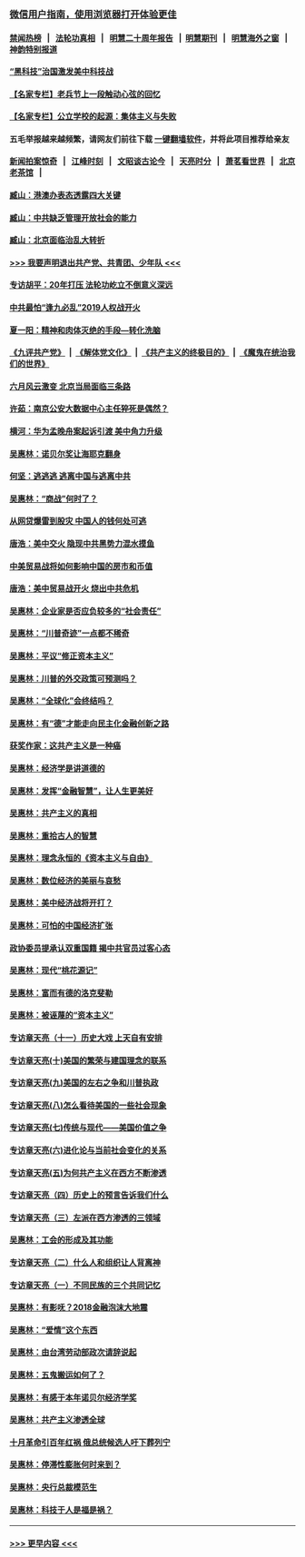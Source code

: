 ### [微信用户指南，使用浏览器打开体验更佳](https://github.com/gfw-breaker/banned-news1/blob/master/indexes/wechat-guide.md?t=0)
#### [禁闻热榜](热点新闻.md?t=0)  &nbsp;&nbsp;|&nbsp;&nbsp; [法轮功真相](https://github.com/gfw-breaker/truth/blob/master/README.md?t=0) &nbsp;&nbsp;|&nbsp;&nbsp; [明慧二十周年报告](https://github.com/gfw-breaker/mh-reports/blob/master/README.md?t=0) &nbsp;&nbsp;|&nbsp;&nbsp;[明慧期刊](https://github.com/gfw-breaker/mh-qikan) &nbsp;&nbsp;|&nbsp;&nbsp; [明慧海外之窗](https://github.com/gfw-breaker/mh-news/blob/master/README.md?t=0) &nbsp;&nbsp;|&nbsp;&nbsp; [神韵特别报道](https://github.com/gfw-breaker/mh-news/blob/master/shenyun.md?t=0)
#### [“黑科技”治国激发美中科技战](../pages/nsc423/n11638056.md?t=02052302) 
#### [【名家专栏】老兵节上一段触动心弦的回忆](../pages/nsc423/n11646016.md?t=02052302) 
#### [【名家专栏】公立学校的起源：集体主义与失败](../pages/nsc423/n11601833.md?t=02052302) 
#### 五毛举报越来越频繁，请网友们前往下载 [一键翻墙软件](https://github.com/gfw-breaker/ssr-accounts)，并将此项目推荐给亲友
#### [新闻拍案惊奇](https://github.com/gfw-breaker/banned-news1/blob/master/pages/link4.md) &nbsp;&nbsp;|&nbsp;&nbsp; [江峰时刻](https://github.com/gfw-breaker/banned-news1/blob/master/pages/link4.md) &nbsp;&nbsp;|&nbsp;&nbsp; [文昭谈古论今](https://github.com/gfw-breaker/banned-news1/blob/master/pages/link4.md) &nbsp;&nbsp;|&nbsp;&nbsp; [天亮时分](https://github.com/gfw-breaker/banned-news1/blob/master/pages/link4.md) &nbsp;&nbsp;|&nbsp;&nbsp; [萧茗看世界](https://github.com/gfw-breaker/banned-news1/blob/master/pages/link4.md) &nbsp;&nbsp;|&nbsp;&nbsp; [北京老茶馆](https://github.com/gfw-breaker/banned-news1/blob/master/pages/link4.md) &nbsp;&nbsp;|&nbsp;&nbsp; 
#### [臧山：港澳办表态透露四大关键](../pages/nsc423/n11421628.md?t=02052302) 
#### [臧山：中共缺乏管理开放社会的能力](../pages/nsc423/n11407457.md?t=02052302) 
#### [臧山：北京面临治乱大转折](../pages/nsc423/n11406895.md?t=02052302) 
#### [>>> 我要声明退出共产党、共青团、少年队 <<<](https://github.com/begood0513/goodnews/blob/master/quit/letter.md) 
#### [专访胡平：20年打压 法轮功屹立不倒意义深远](../pages/nsc423/n11398800.md?t=02052302) 
#### [中共最怕“逢九必乱”2019人权战开火](../pages/nsc423/n11385248.md?t=02052302) 
#### [夏一阳：精神和肉体灭绝的手段—转化洗脑](../pages/nsc423/n11368250.md?t=02052302) 
#### [《九评共产党》](https://github.com/begood0513/9ping.md/blob/master/README.md) &nbsp;|&nbsp; [《解体党文化》](../../../../jtdwh.md/blob/master/README.md)  &nbsp;|&nbsp; [《共产主义的终极目的》](../../../../gczydzjmd.md/blob/master/README.md) &nbsp;|&nbsp; [《魔鬼在统治我们的世界》](../../../../mgztzwmdsj.md/blob/master/README.md) 
#### [六月风云激变 北京当局面临三条路](../pages/nsc423/n11313668.md?t=02052302) 
#### [许茹：南京公安大数据中心主任猝死是偶然？](../pages/nsc423/n11064744.md?t=02052302) 
#### [横河：华为孟晚舟案起诉引渡 美中角力升级](../pages/nsc423/n11027230.md?t=02052302) 
#### [吴惠林：诺贝尔奖让海耶克翻身](../pages/nsc423/n10890049.md?t=02052302) 
#### [何坚：逃逃逃 逃离中国与逃离中共](../pages/nsc423/n10592891.md?t=02052302) 
#### [吴惠林：“商战”何时了？](../pages/nsc423/n10573558.md?t=02052302) 
#### [从网贷爆雷到股灾 中国人的钱何处可逃](../pages/nsc423/n10572800.md?t=02052302) 
#### [唐浩：美中交火 隐现中共黑势力混水摸鱼](../pages/nsc423/n10544040.md?t=02052302) 
#### [中美贸易战将如何影响中国的房市和币值](../pages/nsc423/n10543697.md?t=02052302) 
#### [唐浩：美中贸易战开火 烧出中共危机](../pages/nsc423/n10540126.md?t=02052302) 
#### [吴惠林：企业家是否应负较多的“社会责任”](../pages/nsc423/n10535022.md?t=02052302) 
#### [吴惠林：“川普奇迹”一点都不稀奇](../pages/nsc423/n10512808.md?t=02052302) 
#### [吴惠林：平议“修正资本主义”](../pages/nsc423/n10495724.md?t=02052302) 
#### [吴惠林：川普的外交政策可预测吗？](../pages/nsc423/n10462387.md?t=02052302) 
#### [吴惠林：“全球化”会终结吗？](../pages/nsc423/n10452838.md?t=02052302) 
#### [吴惠林：有“德”才能走向民主化金融创新之路](../pages/nsc423/n10432292.md?t=02052302) 
#### [获奖作家：这共产主义是一种癌](../pages/nsc423/n10431541.md?t=02052302) 
#### [吴惠林：经济学是讲道德的](../pages/nsc423/n10398014.md?t=02052302) 
#### [吴惠林：发挥“金融智慧”，让人生更美好](../pages/nsc423/n10375019.md?t=02052302) 
#### [吴惠林：共产主义的真相](../pages/nsc423/n10351394.md?t=02052302) 
#### [吴惠林：重拾古人的智慧](../pages/nsc423/n10337691.md?t=02052302) 
#### [吴惠林：理念永恒的《资本主义与自由》](../pages/nsc423/n10316274.md?t=02052302) 
#### [吴惠林：数位经济的美丽与哀愁](../pages/nsc423/n10292946.md?t=02052302) 
#### [吴惠林：美中经济战将开打？](../pages/nsc423/n10258825.md?t=02052302) 
#### [吴惠林：可怕的中国经济扩张](../pages/nsc423/n10219147.md?t=02052302) 
#### [政协委员提承认双重国籍 揭中共官员过客心态](../pages/nsc423/n10208809.md?t=02052302) 
#### [吴惠林：现代“桃花源记”](../pages/nsc423/n10185234.md?t=02052302) 
#### [吴惠林：富而有德的洛克斐勒](../pages/nsc423/n10142264.md?t=02052302) 
#### [吴惠林：被诬蔑的“资本主义”](../pages/nsc423/n10124816.md?t=02052302) 
#### [专访章天亮（十一）历史大戏 上天自有安排](../pages/nsc423/n10094905.md?t=02052302) 
#### [专访章天亮(十)美国的繁荣与建国理念的联系](../pages/nsc423/n10094899.md?t=02052302) 
#### [专访章天亮(九)美国的左右之争和川普执政](../pages/nsc423/n10094889.md?t=02052302) 
#### [专访章天亮(八)怎么看待美国的一些社会现象](../pages/nsc423/n10094857.md?t=02052302) 
#### [专访章天亮(七)传统与现代——美国价值之争](../pages/nsc423/n10093140.md?t=02052302) 
#### [专访章天亮(六)进化论与当前社会变化的关系](../pages/nsc423/n10092036.md?t=02052302) 
#### [专访章天亮(五)为何共产主义在西方不断渗透](../pages/nsc423/n10083620.md?t=02052302) 
#### [专访章天亮（四）历史上的预言告诉我们什么](../pages/nsc423/n10083606.md?t=02052302) 
#### [专访章天亮（三）左派在西方渗透的三领域](../pages/nsc423/n10081115.md?t=02052302) 
#### [吴惠林：工会的形成及其功能](../pages/nsc423/n10080633.md?t=02052302) 
#### [专访章天亮（二）什么人和组织让人背离神](../pages/nsc423/n10076637.md?t=02052302) 
#### [专访章天亮（一）不同民族的三个共同记忆](../pages/nsc423/n10074188.md?t=02052302) 
#### [吴惠林：有影呒？2018金融泡沫大地震](../pages/nsc423/n10040534.md?t=02052302) 
#### [吴惠林：“爱情”这个东西](../pages/nsc423/n10019423.md?t=02052302) 
#### [吴惠林：由台湾劳动部政次请辞说起](../pages/nsc423/n9979679.md?t=02052302) 
#### [吴惠林：五鬼搬运如何了？](../pages/nsc423/n9925338.md?t=02052302) 
#### [吴惠林：有感于本年诺贝尔经济学奖](../pages/nsc423/n9871883.md?t=02052302) 
#### [吴惠林：共产主义渗透全球](../pages/nsc423/n9812748.md?t=02052302) 
#### [十月革命引百年红祸 俄总统候选人吁下葬列宁](../pages/nsc423/n9810182.md?t=02052302) 
#### [吴惠林：停滞性膨胀何时来到？](../pages/nsc423/n9764136.md?t=02052302) 
#### [吴惠林：央行总裁模范生](../pages/nsc423/n9728134.md?t=02052302) 
#### [吴惠林：科技于人是福是祸？](../pages/nsc423/n9672982.md?t=02052302) 

----
#### [ >>> 更早内容 <<< ](../indexes/nsc423-earlier.md)
